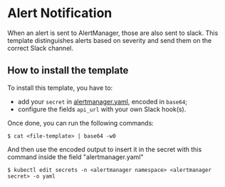 # Alert Notification
When an alert is sent to AlertManager, those are also sent to slack. 
This template distinguishes alerts based on severity and send them on the correct Slack channel.

## How to install the template
To install this template, you have to:
- add your `secret` in [alertmanager.yaml](alertmanager.yaml), encoded in `base64`;
- configure the fields `api_url` with your own Slack hook(s).

Once done, you can run the following commands:
````
$ cat <file-template> | base64 -w0
````

And then use the encoded output to insert it in the secret with this command inside the field "alertmanager.yaml"
````
$ kubectl edit secrets -n <alertmanager namespace> <alertmanager secret> -o yaml
````
